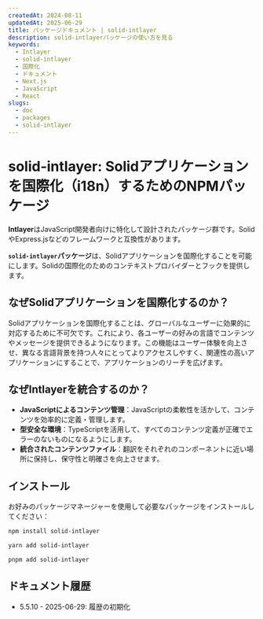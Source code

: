 ```yaml
---
createdAt: 2024-08-11
updatedAt: 2025-06-29
title: パッケージドキュメント | solid-intlayer
description: solid-intlayerパッケージの使い方を見る
keywords:
  - Intlayer
  - solid-intlayer
  - 国際化
  - ドキュメント
  - Next.js
  - JavaScript
  - React
slugs:
  - doc
  - packages
  - solid-intlayer
---
```


# solid-intlayer: Solidアプリケーションを国際化（i18n）するためのNPMパッケージ

**Intlayer**はJavaScript開発者向けに特化して設計されたパッケージ群です。SolidやExpress.jsなどのフレームワークと互換性があります。

**`solid-intlayer`パッケージ**は、Solidアプリケーションを国際化することを可能にします。Solidの国際化のためのコンテキストプロバイダーとフックを提供します。

## なぜSolidアプリケーションを国際化するのか？

Solidアプリケーションを国際化することは、グローバルなユーザーに効果的に対応するために不可欠です。これにより、各ユーザーの好みの言語でコンテンツやメッセージを提供できるようになります。この機能はユーザー体験を向上させ、異なる言語背景を持つ人々にとってよりアクセスしやすく、関連性の高いアプリケーションにすることで、アプリケーションのリーチを広げます。

## なぜIntlayerを統合するのか？

- **JavaScriptによるコンテンツ管理**：JavaScriptの柔軟性を活かして、コンテンツを効率的に定義・管理します。
- **型安全な環境**：TypeScriptを活用して、すべてのコンテンツ定義が正確でエラーのないものになるようにします。
- **統合されたコンテンツファイル**：翻訳をそれぞれのコンポーネントに近い場所に保持し、保守性と明確さを向上させます。

## インストール

お好みのパッケージマネージャーを使用して必要なパッケージをインストールしてください：

```bash packageManager="npm"
npm install solid-intlayer
```

```bash packageManager="yarn"
yarn add solid-intlayer
```

```bash packageManager="pnpm"
pnpm add solid-intlayer
```

## ドキュメント履歴

- 5.5.10 - 2025-06-29: 履歴の初期化
